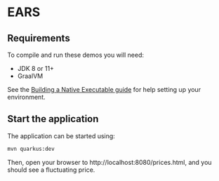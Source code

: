 # EARS

## Requirements

To compile and run these demos you will need:

- JDK 8 or 11+
- GraalVM

See the [Building a Native Executable guide](https://quarkus.io/guides/building-native-image) for help setting up your environment.

## Start the application

The application can be started using: 

```bash
mvn quarkus:dev
```  

Then, open your browser to http://localhost:8080/prices.html, and you should see a fluctuating price.
